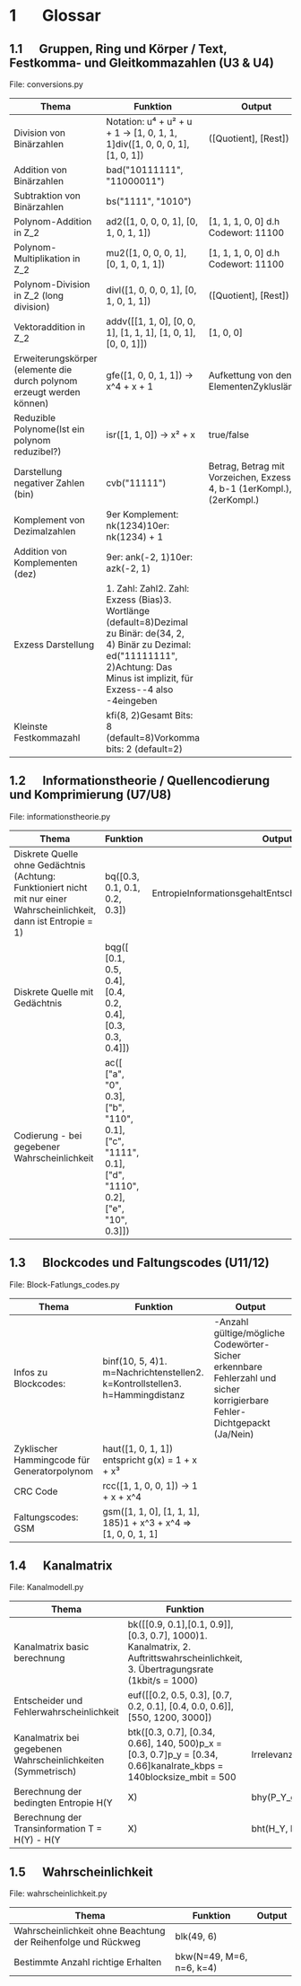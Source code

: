 # 1       Glossar

## 1.1      Gruppen, Ring und Körper / Text, Festkomma- und Gleitkommazahlen (U3 & U4)

File: conversions.py

| Thema | Funktion | Output |
| --- | --- | --- |
| Division von Binärzahlen | Notation: u⁴ + u² + u + 1 → [1, 0, 1, 1, 1]div([1, 0, 0, 0, 1], [1, 0, 1]) | ([Quotient], [Rest]) |
| Addition von Binärzahlen | bad("10111111", "11000011") |  |
| Subtraktion von Binärzahlen | bs("1111", "1010") |  |
| Polynom-Addition in Z_2 | ad2([1, 0, 0, 0, 1], [0, 1, 0, 1, 1]) | [1, 1, 1, 0, 0] d.h Codewort: 11100 |
| Polynom-Multiplikation in Z_2 | mu2([1, 0, 0, 0, 1], [0, 1, 0, 1, 1]) | [1, 1, 1, 0, 0] d.h Codewort: 11100 |
| Polynom-Division in Z_2 (long division) | divl([1, 0, 0, 0, 1], [0, 1, 0, 1, 1]) | ([Quotient], [Rest]) |
| Vektoraddition in Z_2 | addv([[1, 1, 0], [0, 0, 1], [1, 1, 1], [1, 0, 1], [0, 0, 1]]) | [1, 0, 0] |
| Erweiterungskörper (elemente die durch polynom erzeugt werden können) | gfe([1, 0, 0, 1, 1]) -> x^4 + x + 1 | Aufkettung von den ElementenZykluslänge |
| Reduzible Polynome(Ist ein polynom reduzibel?) | isr([1, 1, 0]) -> x² + x | true/false |
| Darstellung negativer Zahlen (bin) | cvb("11111") | Betrag, Betrag mit Vorzeichen, Exzess-4, b-1 (1erKompl.), b (2erKompl.) |
| Komplement von Dezimalzahlen | 9er Komplement: nk(1234)10er: nk(1234) + 1 |  |
| Addition von Komplementen (dez) | 9er: ank(-2, 1)10er: azk(-2, 1) |  |
| Exzess Darstellung | 1. Zahl: Zahl2. Zahl: Exzess (Bias)3. Wortlänge (default=8)Dezimal zu Binär: de(34, 2, 4) Binär zu Dezimal: ed("11111111", 2)Achtung: Das Minus ist implizit, für Exzess--4 also -4eingeben |  |
| Kleinste Festkommazahl | kfi(8, 2)Gesamt Bits: 8 (default=8)Vorkomma bits: 2 (default=2) |  |

## 1.2      Informationstheorie / Quellencodierung und Komprimierung (U7/U8)

File: informationstheorie.py

| Thema | Funktion | Output |
| --- | --- | --- |
| Diskrete Quelle ohne Gedächtnis (Achtung: Funktioniert nicht mit nur einer Wahrscheinlichkeit, dann ist Entropie = 1) | bq([0.3, 0.1, 0.1, 0.2, 0.3]) | EntropieInformationsgehaltEntscheidungsgehaltRedundanz |
| Diskrete Quelle mit Gedächtnis | bqg([    [0.1, 0.5, 0.4],    [0.4, 0.2, 0.4],    [0.3, 0.3, 0.4]]) |  |
| Codierung - bei gegebener Wahrscheinlichkeit | ac([    ["a", "0", 0.3],    ["b", "110", 0.1],    ["c", "1111", 0.1],    ["d", "1110", 0.2],    ["e", "10", 0.3]]) |  |

## 1.3      Blockcodes und Faltungscodes (U11/12)

File: Block-Fatlungs\_codes.py

| Thema | Funktion | Output |
| --- | --- | --- |
| Infos zu Blockcodes: | binf(10, 5, 4)1. m=Nachrichtenstellen2. k=Kontrollstellen3. h=Hammingdistanz | -Anzahl gültige/mögliche Codewörter-Sicher erkennbare Fehlerzahl und sicher korrigierbare Fehler-Dichtgepackt (Ja/Nein) |
| Zyklischer Hammingcode für Generatorpolynom | haut([1, 0, 1, 1]) entspricht g(x) = 1 + x + x³ |  |
| CRC Code | rcc([1, 1, 0, 0, 1]) -> 1 + x + x^4 |  |
| Faltungscodes: GSM | gsm([1, 1, 0], [1, 1, 1], 185)1 + x^3 + x^4 => [1, 0, 0, 1, 1] |  |

## 1.4      Kanalmatrix

File: Kanalmodell.py

| Thema | Funktion | Output |
| --- | --- | --- |
| Kanalmatrix basic berechnung | bk([[0.9, 0.1],[0.1, 0.9]], [0.3, 0.7], 1000)1. Kanalmatrix, 2. Auftrittswahrscheinlichkeit, 3. Übertragungsrate (1kbit/s = 1000) |  |
| Entscheider und Fehlerwahrscheinlichkeit | euf([[0.2, 0.5, 0.3], [0.7, 0.2, 0.1], [0.4, 0.0, 0.6]], [550, 1200, 3000]) |  |
| Kanalmatrix bei gegebenen Wahrscheinlichkeiten (Symmetrisch) | btk([0.3, 0.7], [0.34, 0.66], 140, 500)p_x = [0.3, 0.7]p_y = [0.34, 0.66]kanalrate_kbps = 140blocksize_mbit = 500 | IrrelevanzAusgangsentropieTransinformationP(Y|X) |
| Berechnung der bedingten Entropie H(Y|X) | bhy(P_Y_given_X, p_x) |  |
| Berechnung der Transinformation T = H(Y) - H(Y|X) | bht(H_Y, H_Y_given_X) |  |

## 1.5      Wahrscheinlichkeit

File: wahrscheinlichkeit.py

| Thema | Funktion | Output |
| --- | --- | --- |
| Wahrscheinlichkeit ohne Beachtung der Reihenfolge und Rückweg | blk(49, 6) |  |
| Bestimmte Anzahl richtige Erhalten | bkw(N=49, M=6, n=6, k=4) |  |